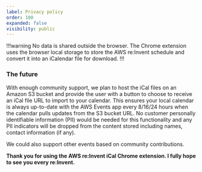 ```yaml
---
label: Privacy policy
order: 100
expanded: false
visibility: public
---
```


!!!warning
No data is shared outside the browser. The Chrome extension uses the browser local storage to store the AWS re:Invent schedule and convert it into an iCalendar file for download.
!!!

### The future

With enough community support, we plan to host the iCal files on an Amazon S3 bucket and provide the user with a button to choose to receive an iCal file URL to import to your calendar. This ensures your local calendar is always up-to-date with the AWS Events app every 8/16/24 hours when the calendar pulls updates from the S3 bucket URL. No customer personally identifiable information (PII) would be needed for this functionality and any PII indicators will be dropped from the content stored including names, contact information (if any). 

We could also support other events based on community contributions.

**Thank you for using the AWS re:Invent iCal Chrome extension. I fully hope to see you every re:Invent.**